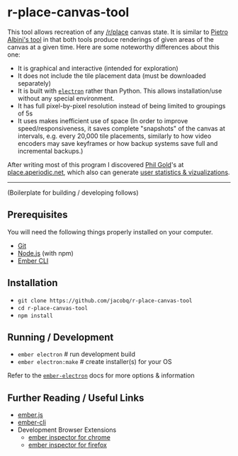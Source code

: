 # r-place-canvas-tool

This tool allows recreation of any [/r/place](https://www.reddit.com/r/place) canvas state.
It is similar to [Pietro Albini's tool](https://github.com/pietroalbini/reddit-place-2017)
in that both tools produce renderings of given areas of the canvas at a given time.
Here are some noteworthy differences about this one:

* It is graphical and interactive (intended for exploration)
* It does not include the tile placement data (must be downloaded separately)
* It is built with [`electron`](https://electronjs.org/) rather than Python.
  This allows installation/use without any special environment.
* It has full pixel-by-pixel resolution instead of being limited to groupings of 5s
* It uses  makes inefficient use of space
  (In order to improve speed/responsiveness, it saves complete "snapshots" of the canvas
  at intervals, e.g. every 20,000 tile placements, similarly to how video encoders may save keyframes or how backup systems save full and incremental backups.)

After writing most of this program I discovered [Phil Gold](https://github.com/asciiphil)'s
at [place.aperiodic.net](http://place.aperiodic.net/zoom/#0/-500/500),
which also can generate [user statistics & vizualizations](http://place.aperiodic.net).

--------------------
(Boilerplate for building / developing follows) 

## Prerequisites

You will need the following things properly installed on your computer.

* [Git](https://git-scm.com/)
* [Node.js](https://nodejs.org/) (with npm)
* [Ember CLI](https://ember-cli.com/)

## Installation

* `git clone https://github.com/jacobq/r-place-canvas-tool`
* `cd r-place-canvas-tool`
* `npm install`

## Running / Development

* `ember electron`      # run development build
* `ember electron:make` # create installer(s) for your OS

Refer to the [`ember-electron`](https://ember-electron.js.org/) docs for more options & information

## Further Reading / Useful Links

* [ember.js](https://emberjs.com/)
* [ember-cli](https://ember-cli.com/)
* Development Browser Extensions
  * [ember inspector for chrome](https://chrome.google.com/webstore/detail/ember-inspector/bmdblncegkenkacieihfhpjfppoconhi)
  * [ember inspector for firefox](https://addons.mozilla.org/en-US/firefox/addon/ember-inspector/)
